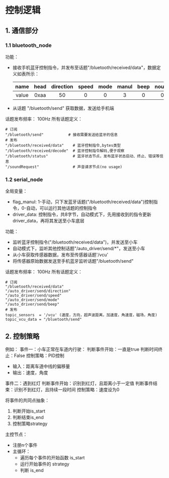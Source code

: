 # 控制逻辑

## 1. 通信部分
### 1.1 bluetooth_node
功能：
- 接收手机蓝牙控制指令，并发布至话题"/bluetooth/received/data"，数据定义如表所示：

    |name|head|direction|speed|mode|manul|beep|nouse|crc|
    |:-:|:-:|:-:|:-:|:-:|:-:|:-:|:-:|:-:|
    |value|0xaa|50|0|0|3|0|0|0|0|

- 从话题 "/bluetooth/send" 获取数据，发送给手机端

话题发布频率： 100Hz
所有话题定义：
```
# 订阅
"/bluetooth/send"           # 接收需要发送给蓝牙的信息
# 发布
"/bluetooth/received/data"    # 蓝牙控制指令,bytes类型
"/bluetooth/received/decode"  # 蓝牙控制指令解码,便于观察
"/bluetooth/status"           # 蓝牙状态节点，发布蓝牙状态启动、终止、错误等信息
"/soundRequest"               # 声音请求节点(no usage)
```

### 1.2 serial_node
全局变量：
- flag_manul: 1-手动，只下发蓝牙话题("/bluetooth/received/data")控制指令，0-自动，可以运行其他话题的控制指令
- driver_data: 控制指令，共8字节，自动模式下，先用接收到的指令更新driver_data，再将其发送至小车底层

功能：
- 监听蓝牙控制指令("/bluetooth/received/data")，并发送至小车
- 自动模式下，监听其他控制话题"/auto_driver/send/*"，发送至小车
- 从小车获取传感器数据，发布至传感器话题'/vcu'
- 将传感器原始数据发送至手机蓝牙监听话题"/bluetooth/send"

话题发布频率： 100Hz
所有话题定义：
```
# 订阅
"/bluetooth/received/data"
"/auto_driver/send/direction"
"/auto_driver/send/speed"
"/auto_driver/send/mode"
"/auto_driver/send/beep"
# 发布
topic_sensors  = '/vcu' (速度，方向，超声波距离，加速度，角速度，磁场，角度)
topic_vcu_data = "/bluetooth/send"
```

## 2. 控制策略

例如：
事件一：小车正常在车道内行驶：
判断事件开始：一直是true
判断时间终止：False
控制策略：PID控制
- 输入：距离车道中线的偏移量
- 输出：速度，角度

事件二：遇到红灯
判断事件开始：识别到红灯，且距离小于一定值
判断事件结束：识别不到红灯，且持续一段时间
控制策略：速度设为0

将事件的共同点抽象：
1. 判断开始is_start
2. 判断结束is_end
3. 控制策略strategy

主控节点：
- 注册n个事件
- 主循环：
    - 遍历每个事件的开始函数 is_start
    - 运行开始事件的 strategy
    - 判断 is_end
